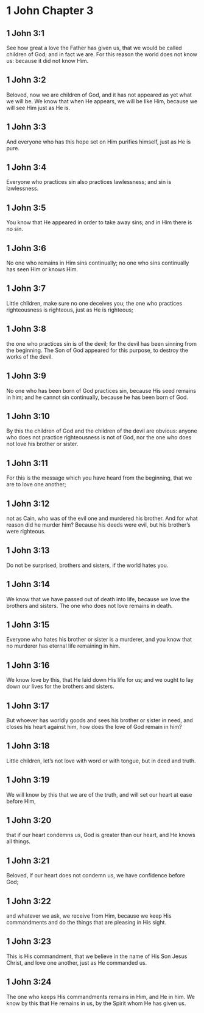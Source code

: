 # 1 John Chapter 3

## 1 John 3:1

See how great a love the Father has given us, that we would be called children of God; and in fact we are. For this reason the world does not know us: because it did not know Him.

## 1 John 3:2

Beloved, now we are children of God, and it has not appeared as yet what we will be. We know that when He appears, we will be like Him, because we will see Him just as He is.

## 1 John 3:3

And everyone who has this hope set on Him purifies himself, just as He is pure.

## 1 John 3:4

Everyone who practices sin also practices lawlessness; and sin is lawlessness.

## 1 John 3:5

You know that He appeared in order to take away sins; and in Him there is no sin.

## 1 John 3:6

No one who remains in Him sins continually; no one who sins continually has seen Him or knows Him.

## 1 John 3:7

Little children, make sure no one deceives you; the one who practices righteousness is righteous, just as He is righteous;

## 1 John 3:8

the one who practices sin is of the devil; for the devil has been sinning from the beginning. The Son of God appeared for this purpose, to destroy the works of the devil.

## 1 John 3:9

No one who has been born of God practices sin, because His seed remains in him; and he cannot sin continually, because he has been born of God.

## 1 John 3:10

By this the children of God and the children of the devil are obvious: anyone who does not practice righteousness is not of God, nor the one who does not love his brother or sister.

## 1 John 3:11

For this is the message which you have heard from the beginning, that we are to love one another;

## 1 John 3:12

not as Cain, who was of the evil one and murdered his brother. And for what reason did he murder him? Because his deeds were evil, but his brother’s were righteous.

## 1 John 3:13

Do not be surprised, brothers and sisters, if the world hates you.

## 1 John 3:14

We know that we have passed out of death into life, because we love the brothers and sisters. The one who does not love remains in death.

## 1 John 3:15

Everyone who hates his brother or sister is a murderer, and you know that no murderer has eternal life remaining in him.

## 1 John 3:16

We know love by this, that He laid down His life for us; and we ought to lay down our lives for the brothers and sisters.

## 1 John 3:17

But whoever has worldly goods and sees his brother or sister in need, and closes his heart against him, how does the love of God remain in him?

## 1 John 3:18

Little children, let’s not love with word or with tongue, but in deed and truth.

## 1 John 3:19

We will know by this that we are of the truth, and will set our heart at ease before Him,

## 1 John 3:20

that if our heart condemns us, God is greater than our heart, and He knows all things.

## 1 John 3:21

Beloved, if our heart does not condemn us, we have confidence before God;

## 1 John 3:22

and whatever we ask, we receive from Him, because we keep His commandments and do the things that are pleasing in His sight.

## 1 John 3:23

This is His commandment, that we believe in the name of His Son Jesus Christ, and love one another, just as He commanded us.

## 1 John 3:24

The one who keeps His commandments remains in Him, and He in him. We know by this that He remains in us, by the Spirit whom He has given us.
